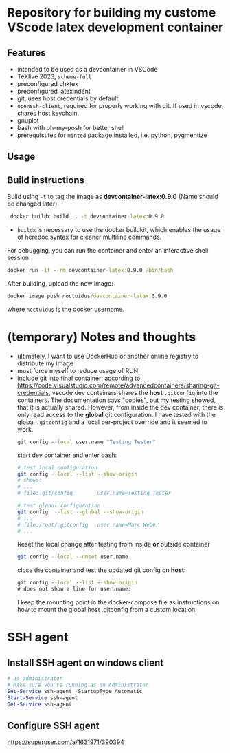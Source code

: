 # Repository for building my custome VScode latex development container


## Features
* intended to be used as a devcontainer in VSCode
* TeXlive 2023, ``scheme-full``
* preconfigured chktex
* preconfigured latexindent
* git, uses host credentials by default
* ``openssh-client``, required for properly working with git. If used in vscode, shares host keychain.
* gnuplot
* bash with oh-my-posh for better shell
* prerequistites for ``minted`` package installed, i.e. python, pygmentize

## Usage

## Build instructions
Build using ``-t`` to tag the image as **devcontainer-latex:0.9.0** (Name should be changed later).
~~~cmd
 docker buildx build  . -t devcontainer-latex:0.9.0
~~~
* ``buildx`` is necessary to use the docker buildkit, which enables the usage of heredoc syntax for cleaner multiline commands.

For debugging, you can run the container and enter an interactive shell session:
~~~cmd
docker run -it --rm devcontainer-latex:0.9.0 /bin/bash
~~~

After building, upload the new image:
~~~cmd
docker image push noctuidus/devcontainer-latex:0.9.0
~~~
where ``noctuidus`` is the docker username.


# (temporary) Notes and thoughts
* ultimately, I want to use DockerHub or another online registry to distribute my image
* must force myself to reduce usage of RUN
* include git into final container: according to https://code.visualstudio.com/remote/advancedcontainers/sharing-git-credentials, vscode dev containers shares the **host** ``.gitconfig`` into the containers. The documentation says "copies", but my testing showed, that it is actually shared. However, from inside the dev container, there is only read access to the **global** git configuration.  I have tested with the global ``.gitconfig`` and a local per-project override and it seemed to work.
    ~~~cmd
    git config --local user.name "Testing Tester"
    ~~~
    start dev container and enter bash:
    ~~~bash
    # test local configuration
    git config --local --list --show-origin
    # shows:
    # ...
    # file:.git/config        user.name=Testing Tester

    # test global configuration
    git config  --list --global --show-origin
    # ...
    # file:/root/.gitconfig   user.name=Marc Weber
    # ...
    ~~~
    Reset the local change after testing from inside **or** outside container
    ~~~bash
    git config --local --unset user.name
    ~~~
    close the container and test the updated git config on **host**:
    ~~~cmd
    git config --local --list --show-origin
    # does not show a line for user.name:
    ~~~
    I keep the mounting point in the docker-compose file as instructions on how to mount the global host .gitconfig from a custom location.


# SSH agent
## Install SSH agent on windows client
~~~powershell
# as administrator
# Make sure you're running as an Administrator
Set-Service ssh-agent -StartupType Automatic
Start-Service ssh-agent
Get-Service ssh-agent
~~~
## Configure SSH agent
https://superuser.com/a/1631971/390394
